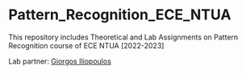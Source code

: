 # Pattern_Recognition_ECE_NTUA
This repository includes Theoretical and Lab Assignments on Pattern Recognition course of ECE NTUA [2022-2023]

Lab partner: [Giorgos Iliopoulos](https://www.github.com/grilio)
